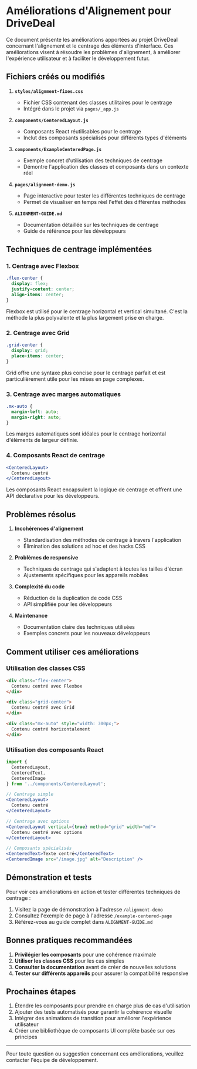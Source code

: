 # Améliorations d'Alignement pour DriveDeal

Ce document présente les améliorations apportées au projet DriveDeal concernant l'alignement et le centrage des éléments d'interface. Ces améliorations visent à résoudre les problèmes d'alignement, à améliorer l'expérience utilisateur et à faciliter le développement futur.

## Fichiers créés ou modifiés

1. **`styles/alignment-fixes.css`**
   - Fichier CSS contenant des classes utilitaires pour le centrage
   - Intégré dans le projet via `pages/_app.js`

2. **`components/CenteredLayout.js`**
   - Composants React réutilisables pour le centrage
   - Inclut des composants spécialisés pour différents types d'éléments

3. **`components/ExampleCenteredPage.js`**
   - Exemple concret d'utilisation des techniques de centrage
   - Démontre l'application des classes et composants dans un contexte réel

4. **`pages/alignment-demo.js`**
   - Page interactive pour tester les différentes techniques de centrage
   - Permet de visualiser en temps réel l'effet des différentes méthodes

5. **`ALIGNMENT-GUIDE.md`**
   - Documentation détaillée sur les techniques de centrage
   - Guide de référence pour les développeurs

## Techniques de centrage implémentées

### 1. Centrage avec Flexbox

```css
.flex-center {
  display: flex;
  justify-content: center;
  align-items: center;
}
```

Flexbox est utilisé pour le centrage horizontal et vertical simultané. C'est la méthode la plus polyvalente et la plus largement prise en charge.

### 2. Centrage avec Grid

```css
.grid-center {
  display: grid;
  place-items: center;
}
```

Grid offre une syntaxe plus concise pour le centrage parfait et est particulièrement utile pour les mises en page complexes.

### 3. Centrage avec marges automatiques

```css
.mx-auto {
  margin-left: auto;
  margin-right: auto;
}
```

Les marges automatiques sont idéales pour le centrage horizontal d'éléments de largeur définie.

### 4. Composants React de centrage

```jsx
<CenteredLayout>
  Contenu centré
</CenteredLayout>
```

Les composants React encapsulent la logique de centrage et offrent une API déclarative pour les développeurs.

## Problèmes résolus

1. **Incohérences d'alignement**
   - Standardisation des méthodes de centrage à travers l'application
   - Élimination des solutions ad hoc et des hacks CSS

2. **Problèmes de responsive**
   - Techniques de centrage qui s'adaptent à toutes les tailles d'écran
   - Ajustements spécifiques pour les appareils mobiles

3. **Complexité du code**
   - Réduction de la duplication de code CSS
   - API simplifiée pour les développeurs

4. **Maintenance**
   - Documentation claire des techniques utilisées
   - Exemples concrets pour les nouveaux développeurs

## Comment utiliser ces améliorations

### Utilisation des classes CSS

```html
<div class="flex-center">
  Contenu centré avec Flexbox
</div>

<div class="grid-center">
  Contenu centré avec Grid
</div>

<div class="mx-auto" style="width: 300px;">
  Contenu centré horizontalement
</div>
```

### Utilisation des composants React

```jsx
import { 
  CenteredLayout, 
  CenteredText, 
  CenteredImage 
} from '../components/CenteredLayout';

// Centrage simple
<CenteredLayout>
  Contenu centré
</CenteredLayout>

// Centrage avec options
<CenteredLayout vertical={true} method="grid" width="md">
  Contenu centré avec options
</CenteredLayout>

// Composants spécialisés
<CenteredText>Texte centré</CenteredText>
<CenteredImage src="/image.jpg" alt="Description" />
```

## Démonstration et tests

Pour voir ces améliorations en action et tester différentes techniques de centrage :

1. Visitez la page de démonstration à l'adresse `/alignment-demo`
2. Consultez l'exemple de page à l'adresse `/example-centered-page`
3. Référez-vous au guide complet dans `ALIGNMENT-GUIDE.md`

## Bonnes pratiques recommandées

1. **Privilégier les composants** pour une cohérence maximale
2. **Utiliser les classes CSS** pour les cas simples
3. **Consulter la documentation** avant de créer de nouvelles solutions
4. **Tester sur différents appareils** pour assurer la compatibilité responsive

## Prochaines étapes

1. Étendre les composants pour prendre en charge plus de cas d'utilisation
2. Ajouter des tests automatisés pour garantir la cohérence visuelle
3. Intégrer des animations de transition pour améliorer l'expérience utilisateur
4. Créer une bibliothèque de composants UI complète basée sur ces principes

---

Pour toute question ou suggestion concernant ces améliorations, veuillez contacter l'équipe de développement. 